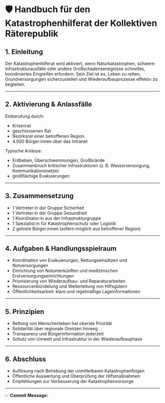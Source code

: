 <!--
Autor: Fabio Weidner
Version: 1.0
Sektion: Politik & Verwaltung – Sonderräte
Veröffentlichung: April 2025
-->

# 🛡️ Handbuch für den Katastrophenhilferat der Kollektiven Räterepublik

## 1. Einleitung

Der Katastrophenhilferat wird aktiviert, wenn Naturkatastrophen, schwere Infrastrukturausfälle oder andere Großschadensereignisse schnelles, koordiniertes Eingreifen erfordern. Sein Ziel ist es, Leben zu retten, Grundversorgungen sicherzustellen und Wiederaufbauprozesse effektiv zu begleiten.

---

## 2. Aktivierung & Anlassfälle

Einberufung durch:
- Krisenrat
- geschlossenen Rat
- Bezirksrat einer betroffenen Region
- 4.000 Bürger:innen über das Intranet

Typische Anlässe:
- Erdbeben, Überschwemmungen, Großbrände
- Zusammenbruch kritischer Infrastrukturen (z. B. Wasserversorgung, Kommunikationsnetze)
- großflächige Evakuierungen

---

## 3. Zusammensetzung

- 1 Vertreter:in der Gruppe Sicherheit
- 1 Vertreter:in der Gruppe Gesundheit
- 1 Koordinator:in aus der Infrastrukturgruppe
- 1 Spezialist:in für Katastrophenschutz oder Logistik
- 2 geloste Bürger:innen (sofern möglich aus betroffener Region)

---

## 4. Aufgaben & Handlungsspielraum

- Koordination von Evakuierungen, Rettungseinsätzen und Notversorgungen
- Einrichtung von Notunterkünften und medizinischen Erstversorgungseinrichtungen
- Priorisierung von Wiederaufbau- und Reparaturarbeiten
- Ressourcenbündelung und Weiterleitung von Hilfsgütern
- Öffentlichkeitsarbeit: klare und regelmäßige Lageinformationen

---

## 5. Prinzipien

- Rettung von Menschenleben hat oberste Priorität
- Solidarität über regionale Grenzen hinweg
- Transparenz und Bürgerinformation jederzeit
- Schutz von Umwelt und Infrastruktur in der Wiederaufbauphase

---

## 6. Abschluss

- Auflösung nach Behebung der unmittelbaren Katastrophenfolgen
- Öffentliche Auswertung und Überprüfung der Hilfsmaßnahmen
- Empfehlungen zur Verbesserung der Katastrophenvorsorge

---

✅ **Commit Message:**

